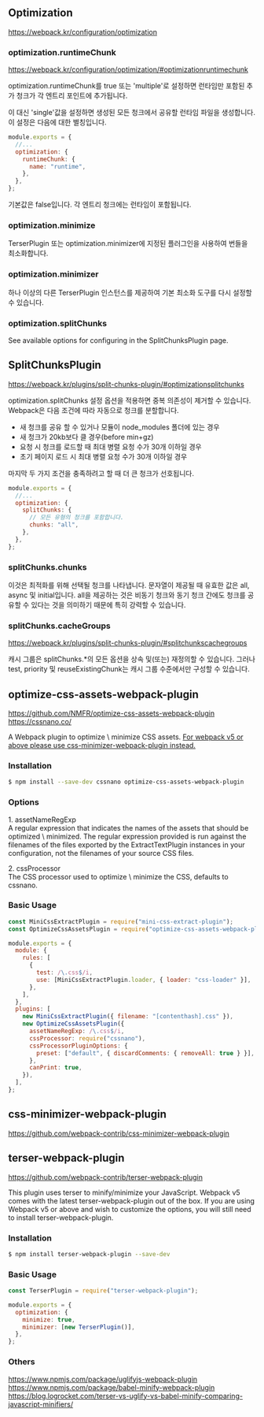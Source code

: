 ## Optimization

https://webpack.kr/configuration/optimization

### optimization.runtimeChunk

https://webpack.kr/configuration/optimization/#optimizationruntimechunk

optimization.runtimeChunk를 true 또는 'multiple'로 설정하면 런타임만 포함된 추가 청크가 각 엔트리 포인트에 추가됩니다.

이 대신 'single'값을 설정하면 생성된 모든 청크에서 공유할 런타임 파일을 생성합니다. 이 설정은 다음에 대한 별칭입니다.

```js
module.exports = {
  //...
  optimization: {
    runtimeChunk: {
      name: "runtime",
    },
  },
};
```

기본값은 false입니다. 각 엔트리 청크에는 런타임이 포함됩니다.

### optimization.minimize

TerserPlugin 또는 optimization.minimizer에 지정된 플러그인을 사용하여 번들을 최소화합니다.

### optimization.minimizer

하나 이상의 다른 TerserPlugin 인스턴스를 제공하여 기본 최소화 도구를 다시 설정할 수 있습니다.

### optimization.splitChunks

See available options for configuring in the SplitChunksPlugin page.

## SplitChunksPlugin

https://webpack.kr/plugins/split-chunks-plugin/#optimizationsplitchunks

optimization.splitChunks 설정 옵션을 적용하면 중복 의존성이 제거할 수 있습니다. Webpack은 다음 조건에 따라 자동으로 청크를 분할합니다.

- 새 청크를 공유 할 수 있거나 모듈이 node_modules 폴더에 있는 경우
- 새 청크가 20kb보다 클 경우(before min+gz)
- 요청 시 청크를 로드할 때 최대 병렬 요청 수가 30개 이하일 경우
- 초기 페이지 로드 시 최대 병렬 요청 수가 30개 이하일 경우

마지막 두 가지 조건을 충족하려고 할 때 더 큰 청크가 선호됩니다.

```js
module.exports = {
  //...
  optimization: {
    splitChunks: {
      // 모든 유형의 청크를 포함합니다.
      chunks: "all",
    },
  },
};
```

### splitChunks.chunks

이것은 최적화를 위해 선택될 청크를 나타냅니다. 문자열이 제공될 때 유효한 값은 all, async 및 initial입니다. all을 제공하는 것은 비동기 청크와 동기 청크 간에도 청크를 공유할 수 있다는 것을 의미하기 때문에 특히 강력할 수 있습니다.

### splitChunks.cacheGroups

https://webpack.kr/plugins/split-chunks-plugin/#splitchunkscachegroups

캐시 그룹은 splitChunks.\*의 모든 옵션을 상속 및(또는) 재정의할 수 있습니다. 그러나 test, priority 및 reuseExistingChunk는 캐시 그룹 수준에서만 구성할 수 있습니다.

## optimize-css-assets-webpack-plugin

https://github.com/NMFR/optimize-css-assets-webpack-plugin \
https://cssnano.co/

A Webpack plugin to optimize \ minimize CSS assets. <u>For webpack v5 or above please use css-minimizer-webpack-plugin instead.</u>

### Installation

```bash
$ npm install --save-dev cssnano optimize-css-assets-webpack-plugin
```

### Options

1\. assetNameRegExp \
A regular expression that indicates the names of the assets that should be optimized \ minimized. The regular expression provided is run against the filenames of the files exported by the ExtractTextPlugin instances in your configuration, not the filenames of your source CSS files.

2\. cssProcessor \
The CSS processor used to optimize \ minimize the CSS, defaults to cssnano.

### Basic Usage

```js
const MiniCssExtractPlugin = require("mini-css-extract-plugin");
const OptimizeCssAssetsPlugin = require("optimize-css-assets-webpack-plugin");

module.exports = {
  module: {
    rules: [
      {
        test: /\.css$/i,
        use: [MiniCssExtractPlugin.loader, { loader: "css-loader" }],
      },
    ],
  },
  plugins: [
    new MiniCssExtractPlugin({ filename: "[contenthash].css" }),
    new OptimizeCssAssetsPlugin({
      assetNameRegExp: /\.css$/i,
      cssProcessor: require("cssnano"),
      cssProcessorPluginOptions: {
        preset: ["default", { discardComments: { removeAll: true } }],
      },
      canPrint: true,
    }),
  ],
};
```

## css-minimizer-webpack-plugin

https://github.com/webpack-contrib/css-minimizer-webpack-plugin

## terser-webpack-plugin

https://github.com/webpack-contrib/terser-webpack-plugin

This plugin uses terser to minify/minimize your JavaScript. Webpack v5 comes with the latest terser-webpack-plugin out of the box. If you are using Webpack v5 or above and wish to customize the options, you will still need to install terser-webpack-plugin.

### Installation

```bash
$ npm install terser-webpack-plugin --save-dev
```

### Basic Usage

```js
const TerserPlugin = require("terser-webpack-plugin");

module.exports = {
  optimization: {
    minimize: true,
    minimizer: [new TerserPlugin()],
  },
};
```

### Others

https://www.npmjs.com/package/uglifyjs-webpack-plugin \
https://www.npmjs.com/package/babel-minify-webpack-plugin \
https://blog.logrocket.com/terser-vs-uglify-vs-babel-minify-comparing-javascript-minifiers/
